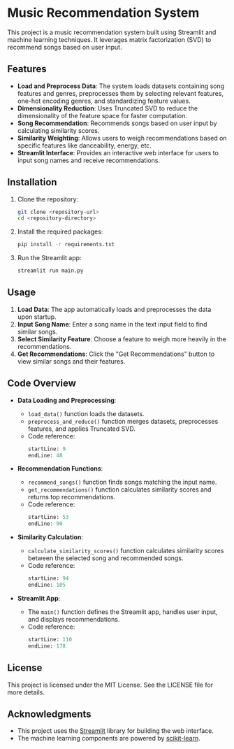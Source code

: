 # Music Recommendation System

This project is a music recommendation system built using Streamlit and machine learning techniques. It leverages matrix factorization (SVD) to recommend songs based on user input.

## Features

- **Load and Preprocess Data**: The system loads datasets containing song features and genres, preprocesses them by selecting relevant features, one-hot encoding genres, and standardizing feature values.
- **Dimensionality Reduction**: Uses Truncated SVD to reduce the dimensionality of the feature space for faster computation.
- **Song Recommendation**: Recommends songs based on user input by calculating similarity scores.
- **Similarity Weighting**: Allows users to weigh recommendations based on specific features like danceability, energy, etc.
- **Streamlit Interface**: Provides an interactive web interface for users to input song names and receive recommendations.

## Installation

1. Clone the repository:
   ```bash
   git clone <repository-url>
   cd <repository-directory>
   ```

2. Install the required packages:
   ```bash
   pip install -r requirements.txt
   ```

3. Run the Streamlit app:
   ```bash
   streamlit run main.py
   ```

## Usage

1. **Load Data**: The app automatically loads and preprocesses the data upon startup.
2. **Input Song Name**: Enter a song name in the text input field to find similar songs.
3. **Select Similarity Feature**: Choose a feature to weigh more heavily in the recommendations.
4. **Get Recommendations**: Click the "Get Recommendations" button to view similar songs and their features.

## Code Overview

- **Data Loading and Preprocessing**: 
  - `load_data()` function loads the datasets.
  - `preprocess_and_reduce()` function merges datasets, preprocesses features, and applies Truncated SVD.
  - Code reference: 
    ```python:main.py
    startLine: 9
    endLine: 48
    ```

- **Recommendation Functions**:
  - `recommend_songs()` function finds songs matching the input name.
  - `get_recommendations()` function calculates similarity scores and returns top recommendations.
  - Code reference:
    ```python:main.py
    startLine: 53
    endLine: 90
    ```

- **Similarity Calculation**:
  - `calculate_similarity_scores()` function calculates similarity scores between the selected song and recommended songs.
  - Code reference:
    ```python:main.py
    startLine: 94
    endLine: 105
    ```

- **Streamlit App**:
  - The `main()` function defines the Streamlit app, handles user input, and displays recommendations.
  - Code reference:
    ```python:main.py
    startLine: 110
    endLine: 178
    ```

## License

This project is licensed under the MIT License. See the LICENSE file for more details.

## Acknowledgments

- This project uses the [Streamlit](https://streamlit.io/) library for building the web interface.
- The machine learning components are powered by [scikit-learn](https://scikit-learn.org/).
